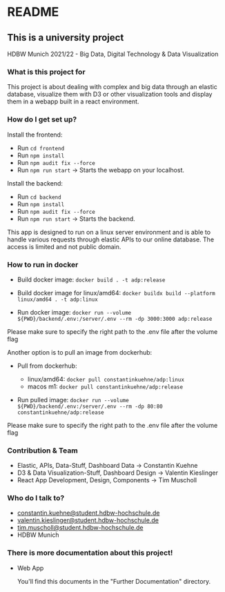 # README #

## This is a university project ##

HDBW Munich 2021/22 - Big Data, Digital Technology & Data Visualization

### What is this project for ###

This project is about dealing with complex and big data through an elastic database, visualize them with D3 or other visualization tools 
and display them in a webapp built in a react environment. 

### How do I get set up? ###

Install the frontend:

* Run ``cd frontend``
* Run ``npm install``
* Run ``npm audit fix --force``
* Run ``npm run start`` -> Starts the webapp on your localhost. 

Install the backend:

* Run ``cd backend``
* Run ``npm install``
* Run ``npm audit fix --force``
* Run ``npm run start`` -> Starts the backend.

This app is designed to run on a linux server environment and is able to handle various requests through elastic APIs to our online database.
The access is limited and not public domain.

### How to run in docker ###

* Build docker image:
``docker build . -t adp:release``

* Build docker image for linux/amd64:
``docker buildx build --platform linux/amd64 . -t adp:linux``

* Run docker image:
``docker run --volume ${PWD}/backend/.env:/server/.env --rm -dp 3000:3000 adp:release``

Please make sure to specify the right path to the .env file after the volume flag

Another option is to pull an image from dockerhub:

* Pull from dockerhub:
    * linux/amd64: ``docker pull constantinkuehne/adp:linux``
    * macos m1: ``docker pull constantinkuehne/adp:release``

* Run pulled image:
``docker run --volume ${PWD}/backend/.env:/server/.env --rm -dp 80:80 constantinkuehne/adp:release``

Please make sure to specify the right path to the .env file after the volume flag

### Contribution & Team ###

* Elastic, APIs, Data-Stuff, Dashboard Data -> Constantin Kuehne
* D3 & Data Visualization-Stuff, Dashboard Design -> Valentin Kieslinger
* React App Development, Design, Components -> Tim Muscholl

### Who do I talk to? ###

* constantin.kuehne@student.hdbw-hochschule.de
* valentin.kieslinger@student.hdbw-hochschule.de
* tim.muscholl@student.hdbw-hochschule.de
* HDBW Munich

### There is more documentation about this project!

* Web App

	You'll find this documents in the "Further Documentation" directory.
